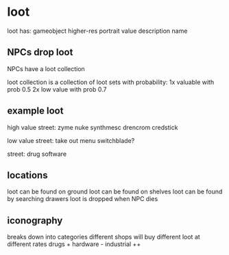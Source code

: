 # loot

loot has:
    gameobject
    higher-res portrait
    value
    description
    name


## NPCs drop loot

NPCs have a loot collection

loot collection is a collection of loot sets with probability:
    1x valuable with prob 0.5
    2x low value with prob 0.7

## example loot 

high value street:
    zyme
    nuke
    synthmesc
    drencrom
    credstick

low value street:
    take out menu
    switchblade?

street:
    drug
    software


## locations 

loot can be found on ground
loot can be found on shelves
loot can be found by searching drawers
loot is dropped when NPC dies

## iconography

breaks down into categories
different shops will buy different loot at different rates
    drugs +
    hardware -
    industrial ++
